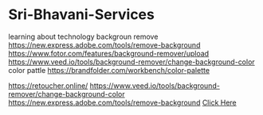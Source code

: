 # Sri-Bhavani-Services
learning about technology
backgroun remove https://new.express.adobe.com/tools/remove-background
https://www.fotor.com/features/background-remover/upload
https://www.veed.io/tools/background-remover/change-background-color
color pattle https://brandfolder.com/workbench/color-palette

https://retoucher.online/
https://www.veed.io/tools/background-remover/change-background-color
https://new.express.adobe.com/tools/remove-background
<a href="https://app.photoroom.com/edit/7f8264cf-b7ce-4f54-9b2c-8075236880aa">Click Here</a>
